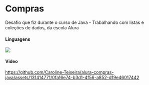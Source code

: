 <h1>Compras</h1>

Desafio que fiz durante o curso de Java - Trabalhando com listas e coleções de dados, da escola Alura

<h4>Linguagens</h4>
<img src=https://img.shields.io/badge/java-%23ED8B00.svg?style=for-the-badge&logo=openjdk&logoColor=white>

<h4>Video</h4>

https://github.com/Caroline-Teixeira/alura-compras-java/assets/131414771/0fa16e74-b3d1-4f56-a852-d19e46017442

